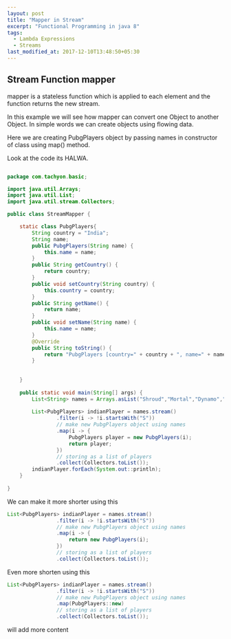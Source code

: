 ```yaml
---
layout: post
title: "Mapper in Stream"
excerpt: "Functional Programming in java 8"
tags:
  - Lambda Expressions
  - Streams
last_modified_at: 2017-12-10T13:48:50+05:30
---
```


## Stream Function mapper

mapper is a stateless function which is applied to each element and the function returns the new stream.

In this example we will see how mapper can convert one Object to another Object.
In simple words we can create objects using flowing data.

Here we are creating PubgPlayers object by passing names in constructor of class using map() method.

Look at the code its HALWA.


```java

package com.tachyon.basic;

import java.util.Arrays;
import java.util.List;
import java.util.stream.Collectors;

public class StreamMapper {

	static class PubgPlayers{
		String country = "India";
		String name;
		public PubgPlayers(String name) {
			this.name = name;
		}
		public String getCountry() {
			return country;
		}
		public void setCountry(String country) {
			this.country = country;
		}
		public String getName() {
			return name;
		}
		public void setName(String name) {
			this.name = name;
		}
		@Override
		public String toString() {
			return "PubgPlayers [country=" + country + ", name=" + name + "]";
		}
		
		
	}
	
	public static void main(String[] args) {
		List<String> names = Arrays.asList("Shroud","Mortal","Dynamo","kronten");
			
		List<PubgPlayers> indianPlayer = names.stream()
				.filter(i -> !i.startsWith("S"))
				// make new PubgPlayers object using names
				.map(i -> {
					PubgPlayers player = new PubgPlayers(i);
					return player;
				})
				// storing as a list of players
				.collect(Collectors.toList());
		indianPlayer.forEach(System.out::println);
	}
	
}

```

We can make it more shorter using this 

```java
List<PubgPlayers> indianPlayer = names.stream()
				.filter(i -> !i.startsWith("S"))
				// make new PubgPlayers object using names
				.map(i -> {
					return new PubgPlayers(i);
				})
				// storing as a list of players
				.collect(Collectors.toList());

```

Even more shorten using this 

```java
List<PubgPlayers> indianPlayer = names.stream()
				.filter(i -> !i.startsWith("S"))
				// make new PubgPlayers object using names
				.map(PubgPlayers::new)
				// storing as a list of players
				.collect(Collectors.toList());

```

will add more content
